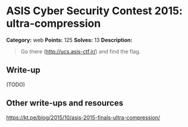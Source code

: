 # ASIS Cyber Security Contest 2015: ultra-compression

**Category:** web
**Points:** 125
**Solves:** 13
**Description:**

> Go there (http://ucs.asis-ctf.ir/) and find the flag.
> 

## Write-up

(TODO)

## Other write-ups and resources

https://kt.pe/blog/2015/10/asis-2015-finals-ultra-compression/
